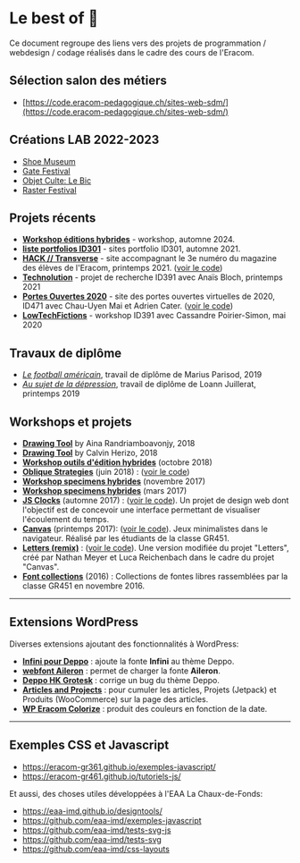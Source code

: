 # Le best of 🎉

Ce document regroupe des liens vers des projets de programmation / webdesign / codage réalisés dans le cadre des cours de l'Eracom.

## Sélection salon des métiers

- [https://code.eracom-pedagogique.ch/sites-web-sdm/](https://code.eracom-pedagogique.ch/sites-web-sdm/)

## Créations LAB 2022-2023

- [Shoe Museum](http://code.eracom-pedagogique.ch/ShoeMuseum/)
- [Gate Festival](https://code.eracom-pedagogique.ch/lab05-gatesfestival/)
- [Objet Culte: Le Bic](https://code.eracom-pedagogique.ch/LAB05-BIC/)
- [Raster Festival](https://code.eracom-pedagogique.ch/LAB05-Raster-Festival/)

## Projets récents
- **[Workshop éditions hybrides](https://code.eracom-pedagogique.ch/workshop-editions-hybrides-2024/)** -  workshop, automne 2024.
- **[liste portfolios ID301](https://github.com/eracom-id301/liste-portfolios-id301)** - sites portfolio ID301, automne 2021.
- **[HACK // Transverse](https://hack.eracom.ch/)** - site accompagnant le 3e numéro du magazine des élèves de l'Eracom, printemps 2021. ([voir le code](https://github.com/eracom/lab-magazine))
- **[Technolution](https://technolution.eracom-pedagogique.ch/)** - projet de recherche ID391 avec Anaïs Bloch, printemps 2021
- **[Portes Ouvertes 2020](https://po.eracom.ch/)** - site des portes ouvertes virtuelles de 2020, ID471 avec Chau-Uyen Mai et Adrien Cater. ([voir le code](https://github.com/eracom/eracom_po2020))
- **[LowTechFictions](https://lowtechfictions.eracom-pedagogique.ch)** - workshop ID391 avec Cassandre Poirier-Simon, mai 2020

## Travaux de diplôme

- *[Le football américain](https://eracom.github.io/dipl-mparisod-2019/)*, travail de diplôme de Marius Parisod, 2019
- *[Au sujet de la dépression](https://eracom.github.io/dipl-ljuillerat-2019/)*, travail de diplôme de Loann Juillerat, printemps 2019

## Workshops et projets

- **[Drawing Tool](https://eracom.github.io/drawingtool-aina/)** by Aina Randriamboavonjy, 2018
- **[Drawing Tool](https://eracom.github.io/drawingtool-calvin/)** by Calvin Herizo, 2018
- **[Workshop outils d'édition hybrides](https://eracom.github.io/workshop-outils-hybrides-2018/)** (octobre 2018)
- **[Oblique Strategies](https://oblique-strategies.github.io/)** (juin 2018) : ([voir le code](https://github.com/oblique-strategies/oblique-strategies.github.io))
- **[Workshop specimens hybrides](https://eracom.github.io/specimen-hybrides-GR441/)** (novembre 2017)
- **[Workshop specimens hybrides](https://eracom.github.io/specimen-hybrides-GR341/)** (mars 2017)
- **[JS Clocks](https://eracom-gr461.github.io/jsclocks/)** (automne 2017) :  ([voir le code](https://github.com/eracom-gr461?q=jsclocks)). Un projet de design web dont l'objectif est de concevoir une interface permettant de visualiser l'écoulement du temps.
- **[Canvas](https://eracom-gr451.github.io/projet-canvas-launcher/)** (printemps 2017):  ([voir le code](https://github.com/eracom-gr451/projet-canvas-launcher)). Jeux minimalistes dans le navigateur. Réalisé par les étudiants de la classe GR451.
- **[Letters (remix)](https://eracom-gr451.github.io/letters/)** :  ([voir le code](https://github.com/eracom-gr451/letters/)). Une version modifiée du projet "Letters", créé par Nathan Meyer et Luca Reichenbach dans le cadre du projet "Canvas".
- **[Font collections](https://eracom-gr451.github.io/font-collections/)** (2016) : Collections de fontes libres rassemblées par la classe GR451 en novembre 2016. 

***

## Extensions WordPress

Diverses extensions ajoutant des fonctionnalités à WordPress:

- **[Infini pour Deppo](https://github.com/eracom/infini-pour-deppo)** : ajoute la fonte **Infini** au thème Deppo.
- **[webfont Aileron](https://github.com/eracom/webfont-aileron)** : permet de charger la fonte **Aileron**.
- **[Deppo HK Grotesk](https://github.com/eracom/deppo-hk-grotesk)** : corrige un bug du thème Deppo.
- **[Articles and Projects](https://github.com/eracom/articles-and-projects)** : pour cumuler les articles, Projets (Jetpack) et Produits (WooCommerce) sur la page des articles.
- **[WP Eracom Colorize](https://github.com/eracom/wp-eracom-colorize)** : produit des couleurs en fonction de la date.

***

## Exemples CSS et Javascript

- https://eracom-gr361.github.io/exemples-javascript/
- https://eracom-gr461.github.io/tutoriels-js/

Et aussi, des choses utiles développées à l'EAA La Chaux-de-Fonds:

- https://eaa-imd.github.io/designtools/
- https://github.com/eaa-imd/exemples-javascript
- https://github.com/eaa-imd/tests-svg-js
- https://github.com/eaa-imd/tests-svg
- https://github.com/eaa-imd/css-layouts

